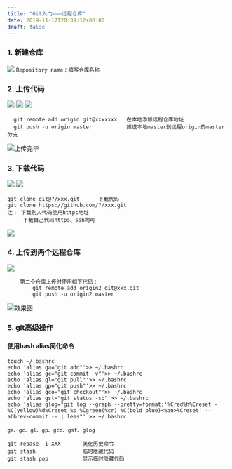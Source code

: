 ```yaml
---
title: "Git入门———远程仓库"
date: 2019-11-17T20:39:12+08:00
draft: false
---
```


### 1. 新建仓库
![](https://upload-images.jianshu.io/upload_images/16155751-033320f7150e94fb.png?imageMogr2/auto-orient/strip%7CimageView2/2/w/1240)
`Repository name：填写仓库名称`

### 2. 上传代码
![](https://upload-images.jianshu.io/upload_images/16155751-7a9ffd6205261278.png?imageMogr2/auto-orient/strip%7CimageView2/2/w/1240)
![](https://upload-images.jianshu.io/upload_images/16155751-2749894abc0f8785.png?imageMogr2/auto-orient/strip%7CimageView2/2/w/1240)
![](https://upload-images.jianshu.io/upload_images/16155751-f802919cc1432115.png?imageMogr2/auto-orient/strip%7CimageView2/2/w/1240)

```
  git remote add origin git@xxxxxxx   在本地添加远程仓库地址
  git push -u origin master           推送本地master到远程origin的master分支
```
![上传完毕](https://upload-images.jianshu.io/upload_images/16155751-2c24c7737cdac071.png?imageMogr2/auto-orient/strip%7CimageView2/2/w/1240)
### 3. 下载代码
![](https://upload-images.jianshu.io/upload_images/16155751-45989ea943be5484.png?imageMogr2/auto-orient/strip%7CimageView2/2/w/1240)
![](https://upload-images.jianshu.io/upload_images/16155751-49f6c11074b13565.png?imageMogr2/auto-orient/strip%7CimageView2/2/w/1240)

```
git clone git@?/xxx.git      下载代码
git clone https://github.com/?/xxx.git
注： 下载别人代码使用https地址
     下载自己代码https、ssh均可
```
![](https://upload-images.jianshu.io/upload_images/16155751-f11a69e5705e3432.png?imageMogr2/auto-orient/strip%7CimageView2/2/w/1240)
### 4. 上传到两个远程仓库
![](https://upload-images.jianshu.io/upload_images/16155751-1915736f5824bbb3.png?imageMogr2/auto-orient/strip%7CimageView2/2/w/1240)

```
    第二个仓库上传时使用如下代码：
        git remote add origin2 git@xxx.git
        git push -u origin2 master
```
![效果图](https://upload-images.jianshu.io/upload_images/16155751-e07756988dd15ace.png?imageMogr2/auto-orient/strip%7CimageView2/2/w/1240)

### 5. git高级操作
#### 使用bash alias简化命令

```
touch ~/.bashrc
echo 'alias ga="git add"'>> ~/.bashrc
echo 'alias gc="git commit -v"'>> ~/.bashrc
echo 'alias gl="git pull"'>> ~/.bashrc
echo 'alias gp="git push"'>> ~/.bashrc
echo 'alias gco="git checkout"'>> ~/.bashrc
echo 'alias gst="git status -sb"'>> ~/.bashrc
echo 'alias glog="git log --graph --pretty=format:'%Cred%h%Creset -%C(yellow)%d%Creset %s %Cgreen(%cr) %C(bold blue)<%an>%Creset' --abbrev-commit -- | less"' >> ~/.bashrc
```

`ga、gc、gl、gp、gco、gst、glog`

```
git rebase -i XXX       美化历史命令
git stash               临时隐藏代码
git stash pop           显示临时隐藏代码
```